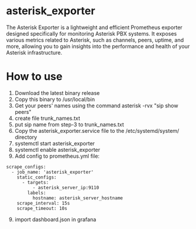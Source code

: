 # asterisk_exporter
The Asterisk Exporter is a lightweight and efficient Prometheus exporter designed specifically for monitoring Asterisk PBX systems. It exposes various metrics related to Asterisk, such as channels, peers, uptime, and more, allowing you to gain insights into the performance and health of your Asterisk infrastructure.

# How to use
1. Download the latest binary release
2. Copy this binary to /usr/local/bin
3. Get your peers' names using the command asterisk -rvx "sip show peers"
4. create file trunk_names.txt
5. put sip name from step-3 to trunk_names.txt
6. Copy the asterisk_exporter.service file to the /etc/systemd/system/ directory
7. systemctl start asterisk_exporter
8. systemctl enable asterisk_exporter
9. Add config to prometheus.yml file:
```
scrape_configs:
  - job_name: 'asterisk_exporter'
    static_configs:
      - targets:
          - asterisk_server_ip:9110
        labels:
          hostname: asterisk_server_hostname
    scrape_interval: 15s
    scrape_timeout: 10s
```
9. import dashboard.json in grafana 

   
   
